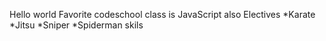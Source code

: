 Hello world
Favorite codeschool class is JavaScript also Electives
*Karate
*Jitsu
*Sniper
*Spiderman skils

